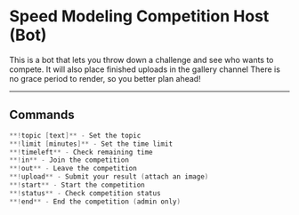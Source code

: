 # Speed Modeling Competition Host (Bot) 

This is a bot that lets you throw down a challenge and see who wants to compete.
It will also place finished uploads in the gallery channel
There is no grace period to render, so you better plan ahead!

---

## Commands
```c
**!topic [text]** - Set the topic
**!limit [minutes]** - Set the time limit
**!timeleft** - Check remaining time
**!in** - Join the competition
**!out** - Leave the competition
**!upload** - Submit your result (attach an image)
**!start** - Start the competition
**!status** - Check competition status
**!end** - End the competition (admin only)
```
